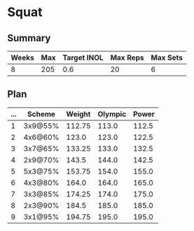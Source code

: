 # Squat

## Summary

Weeks | Max | Target INOL | Max Reps | Max Sets
--- | --- | --- | --- | ---
8 | 205 | 0.6 | 20 | 6

## Plan

 ... | Scheme | Weight | Olympic | Power
--- | --- | --- | --- | ---
1 | 3x9@55% | 112.75 | 113.0 | 112.5
2 | 4x6@60% | 123.0 | 123.0 | 122.5
3 | 3x7@65% | 133.25 | 133.0 | 132.5
4 | 2x9@70% | 143.5 | 144.0 | 142.5
5 | 5x3@75% | 153.75 | 154.0 | 155.0
6 | 4x3@80% | 164.0 | 164.0 | 165.0
7 | 3x3@85% | 174.25 | 174.0 | 175.0
8 | 2x3@90% | 184.5 | 185.0 | 185.0
9 | 3x1@95% | 194.75 | 195.0 | 195.0
